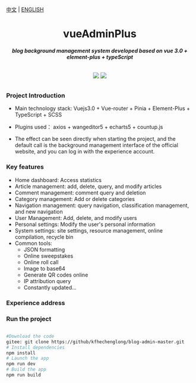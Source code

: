 
<div><a href="https://github.com/esplori/vueAdminPlus/blob/master/README.md">中文</a>  |  <a href="https://github.com/esplori/vueAdminPlus/blob/master/README.en.md">ENGLISH</a></div>

<h1 align="center" style=" font-weight: bold;">vueAdminPlus</h1>
<h5 align="center">blog background management system developed based on vue 3.0 + element-plus + typeScript</h5>


<p align="center" style="padding:10px">
	<a href="https://github/kfhechenglong/blog-admin-master.git"><img src="https://img.shields.io/github/stars/kfhechenglong/blog-admin-master"></a>
	<a href="https://github/kfhechenglong/blog-admin-master.git"><img src="https://img.shields.io/github/forks/kfhechenglong/blog-admin-master"></a>
</p>


### Project Introduction

- Main technology stack: Vuejs3.0 + Vue-router + Pinia + Element-Plus + TypeScript + SCSS

- Plugins used： axios + wangeditor5 + echarts5 + countup.js

- The effect can be seen directly when starting the project, and the default call is the background management interface of the official website, and you can log in with the experience account.


### Key features


- Home dashboard: Access statistics
- Article management: add, delete, query, and modify articles
- Comment management: comment query and deletion
- Category management: Add or delete categories
- Navigation management: query navigation, classification management, and new navigation
- User Management: Add, delete, and modify users
- Personal settings: Modify the user's personal information
- System settings: site settings, resource management, online compilation, recycle bin
- Common tools:
	- JSON formatting
	- Online sweepstakes
	- Online roll call
	- Image to base64
	- Generate QR codes online
	- IP attribution query
	- Constantly updated...


### Experience address






### Run the project



``` bash

#Download the code
gitee: git clone https://github/kfhechenglong/blog-admin-master.git
# Install dependencies
npm install
# Launch the app 
npm run dev
# Build the app
npm run build

```

